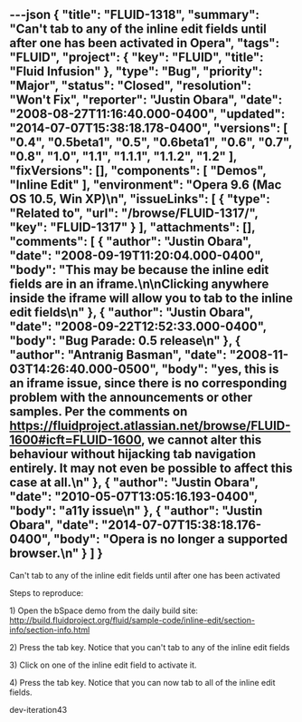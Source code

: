 ---json
{
  "title": "FLUID-1318",
  "summary": "Can't tab to any of the inline edit fields until after one has been activated in Opera",
  "tags": "FLUID",
  "project": {
    "key": "FLUID",
    "title": "Fluid Infusion"
  },
  "type": "Bug",
  "priority": "Major",
  "status": "Closed",
  "resolution": "Won't Fix",
  "reporter": "Justin Obara",
  "date": "2008-08-27T11:16:40.000-0400",
  "updated": "2014-07-07T15:38:18.178-0400",
  "versions": [
    "0.4",
    "0.5beta1",
    "0.5",
    "0.6beta1",
    "0.6",
    "0.7",
    "0.8",
    "1.0",
    "1.1",
    "1.1.1",
    "1.1.2",
    "1.2"
  ],
  "fixVersions": [],
  "components": [
    "Demos",
    "Inline Edit"
  ],
  "environment": "Opera 9.6 (Mac OS 10.5, Win XP)\n",
  "issueLinks": [
    {
      "type": "Related to",
      "url": "/browse/FLUID-1317/",
      "key": "FLUID-1317"
    }
  ],
  "attachments": [],
  "comments": [
    {
      "author": "Justin Obara",
      "date": "2008-09-19T11:20:04.000-0400",
      "body": "This may be because the inline edit fields are in an iframe.\n\nClicking anywhere inside the iframe will allow you to tab to the inline edit fields\n"
    },
    {
      "author": "Justin Obara",
      "date": "2008-09-22T12:52:33.000-0400",
      "body": "Bug Parade: 0.5 release\n"
    },
    {
      "author": "Antranig Basman",
      "date": "2008-11-03T14:26:40.000-0500",
      "body": "yes, this is an iframe issue, since there is no corresponding problem with the announcements or other samples. Per the comments on <https://fluidproject.atlassian.net/browse/FLUID-1600#icft=FLUID-1600>, we cannot alter this behaviour without hijacking tab navigation entirely. It may not even be possible to affect this case at all.\n"
    },
    {
      "author": "Justin Obara",
      "date": "2010-05-07T13:05:16.193-0400",
      "body": "a11y issue\n"
    },
    {
      "author": "Justin Obara",
      "date": "2014-07-07T15:38:18.176-0400",
      "body": "Opera is no longer a supported browser.\n"
    }
  ]
}
---
Can't tab to any of the inline edit fields until after one has been activated

Steps to reproduce:

1\) Open the bSpace demo from the daily build site:\
<http://build.fluidproject.org/fluid/sample-code/inline-edit/section-info/section-info.html>

2\) Press the tab key. Notice that you can't tab to any of the inline edit fields

3\) Click on one of the inline edit field to activate it.

4\) Press the tab key. Notice that you can now tab to all of the inline edit fields.

dev-iteration43

        